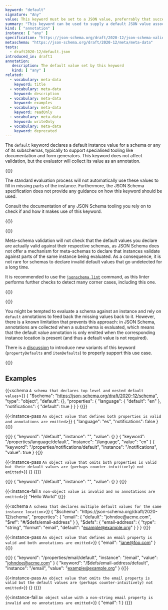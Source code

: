 ```yaml
---
keyword: "default"
signature: "Any"
value: This keyword must be set to a JSON value, preferrably that successfully validates against the corresponding subschema
summary: "This keyword can be used to supply a default JSON value associated with a particular schema."
kind: [ "annotation" ]
instance: [ "any" ]
specification: "https://json-schema.org/draft/2020-12/json-schema-validation.html#section-9.2"
metaschema: "https://json-schema.org/draft/2020-12/meta/meta-data"
tests:
  - draft2020-12/default.json
introduced_in: draft1
annotation:
   description: The default value set by this keyword
   kind: [ "any" ]
related:
  - vocabulary: meta-data
    keyword: title
  - vocabulary: meta-data
    keyword: description
  - vocabulary: meta-data
    keyword: examples
  - vocabulary: meta-data
    keyword: readOnly
  - vocabulary: meta-data
    keyword: writeOnly
  - vocabulary: meta-data
    keyword: deprecated
---
```


The `default` keyword declares a default instance value for a schema or any of
its subschemas, typically to support specialised tooling like documentation and
form generators. This keyword does not affect validation, but the evaluator
will collect its value as an annotation.

{{<common-pitfall>}}

The standard evaluation process will not automatically use these values to fill
in missing parts of the instance. Furthermore, the JSON Schema specification
does not provide any guidance on how this keyword should be used.

Consult the documentation of any JSON Schema tooling you rely on to check if
and how it makes use of this keyword.

{{</common-pitfall>}}

{{<best-practice>}}

Meta-schema validation will not check that the default values you declare are
actually valid against their respective schemas, as JSON Schema does not offer
a mechanism for meta-schemas to declare that instances validate against parts
of the same instance being evaluated. As a consequence, it is not rare for
schemas to declare invalid default values that go undetected for a long time.

It is recommended to use the [`jsonschema
lint`](https://github.com/sourcemeta/jsonschema/blob/main/docs/lint.markdown)
command, as this linter performs further checks to detect many corner cases,
including this one.

{{</best-practice>}}

{{<learning-more>}}

You might be tempted to evaluate a schema against an instance and rely on
`default` annotations to feed back the missing values back to it.  However,
there is a known limitation that prevents this approach: in JSON Schema,
annotations are collected when a subschema is evaluated, which means that the
default value annotation is only emitted when the corresponding instance
location is present (and thus a default value is not required).

There is a
[discussion](https://github.com/json-schema-org/json-schema-spec/issues/867) to
introduce new variants of this keyword (`propertyDefaults` and `itemDefaults`)
to properly support this use case.

{{</learning-more>}}

## Examples

{{<schema `A schema that declares top level and nested default values`>}}
{
  "$schema": "https://json-schema.org/draft/2020-12/schema",
  "type": "object",
  "default": {},
  "properties": {
    "language": { "default": "en" },
    "notifications": { "default": true }
  }
}
{{</schema>}}

{{<instance-pass `An object value that defines both properties is valid and annotations are emitted`>}}
{ "language": "es", "notifications": false }
{{</instance-pass>}}

{{<instance-annotation>}}
{ "keyword": "/default", "instance": "", "value": {} }
{ "keyword": "/properties/language/default", "instance": "/language", "value": "en" }
{ "keyword": "/properties/notifications/default", "instance": "/notifications", "value": true }
{{</instance-annotation>}}

{{<instance-pass `An object value that omits both properties is valid but their default values are (perhaps counter-intuitively) not emitted`>}}
{}
{{</instance-pass>}}

{{<instance-annotation>}}
{ "keyword": "/default", "instance": "", "value": {} }
{{</instance-annotation>}}

{{<instance-fail `A non-object value is invalid and no annotations are emitted`>}}
"Hello World"
{{</instance-fail>}}

{{<schema `A schema that declares multiple default values for the same instance location`>}}
{
  "$schema": "https://json-schema.org/draft/2020-12/schema",
  "properties": {
    "email": {
      "default": "johndoe@acme.com",
      "$ref": "#/$defs/email-address"
    }
  },
  "$defs": {
    "email-address": {
      "type": "string",
      "format": "email",
      "default": "example@example.org"
    }
  }
}
{{</schema>}}

{{<instance-pass `An object value that defines an email property is valid and both annotations are emitted`>}}
{ "email": "jane@foo.com" }
{{</instance-pass>}}

{{<instance-annotation>}}
{ "keyword": "/properties/email/default", "instance": "/email", "value": "johndoe@acme.com" }
{ "keyword": "/$defs/email-address/default", "instance": "/email", "value": "example@example.org" }
{{</instance-annotation>}}

{{<instance-pass `An object value that omits the email property is valid but the default values are (perhaps counter-intuitively) not emitted`>}}
{}
{{</instance-pass>}}

{{<instance-fail `An object value with a non-string email property is invalid and no annotations are emitted`>}}
{ "email": 1 }
{{</instance-fail>}}
